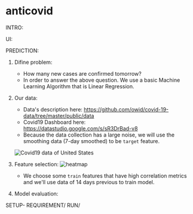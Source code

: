 # anticovid

INTRO:

UI:

PREDICTION:

1. Difine problem:
   - How many new cases are confirmed tomorrow?
   - In order to answer the above question. We use a basic Machine Learning Algorithm that is Linear Regression.
2. Our data:

   - Data's description here: https://github.com/owid/covid-19-data/tree/master/public/data
   - Covid19 Dashboard here: https://datastudio.google.com/s/sR3DrBad-v8
   - Because the data collection has a large noise, we will use the smoothing data (7-day smoothed) to be `target` feature.

   ![Covid19 data of United States](https://user-images.githubusercontent.com/48504388/137137839-db9bd5bc-d59e-43bd-95c0-ce80433f1f62.jpg)

3. Feature selection:
   ![heatmap](https://user-images.githubusercontent.com/48504388/137139543-b9bafbde-a434-4651-b878-69a820c3b376.jpg)

   - We choose some `train` features that have high correlation metrics and we'll use data of 14 days previous to train model.

4. Model evaluation:

SETUP-
REQUIREMENT/
RUN/
